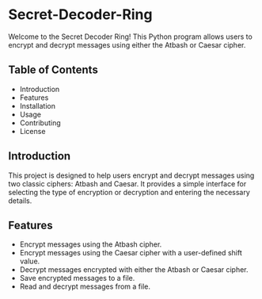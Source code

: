 # Secret-Decoder-Ring

Welcome to the Secret Decoder Ring! This Python program allows users to encrypt and decrypt messages using either the Atbash or Caesar cipher.

## Table of Contents
- Introduction
- Features
- Installation
- Usage
- Contributing
- License

## Introduction
This project is designed to help users encrypt and decrypt messages using two classic ciphers: Atbash and Caesar. It provides a simple interface for selecting the type of encryption or decryption and entering the necessary details.

## Features
- Encrypt messages using the Atbash cipher.
- Encrypt messages using the Caesar cipher with a user-defined shift value.
- Decrypt messages encrypted with either the Atbash or Caesar cipher.
- Save encrypted messages to a file.
- Read and decrypt messages from a file.
